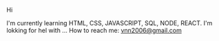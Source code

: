 Hi


I'm currently  learning HTML, CSS, JAVASCRIPT, SQL, NODE, REACT.
I'm lokking for hel with ...
How to reach me: vnn2006@gmail.com
